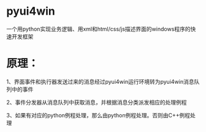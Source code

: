 pyui4win
========

一个用python实现业务逻辑、用xml和html/css/js描述界面的windows程序的快速开发框架

# 原理：

1、界面事件和执行器发送过来的消息经过pyui4win运行环境转为pyui4win消息队列中的事件

2、事件分发器从消息队列中获取消息，并根据消息分类派发相应的处理例程

3、如果有对应的python例程处理，那么由python例程处理。否则由C++例程处理



